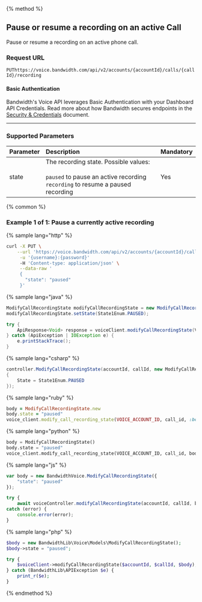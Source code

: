 {% method %}
## Pause or resume a recording on an active Call
Pause or resume a recording on an active phone call.

### Request URL

<code class="put">PUT</code>`https://voice.bandwidth.com/api/v2/accounts/{accountId}/calls/{callId}/recording`

#### Basic Authentication

Bandwidth's Voice API leverages Basic Authentication with your Dashboard API Credentials. Read more about how Bandwidth secures endpoints in the [Security & Credentials](../../../guides/accountCredentials.md) document.

---

### Supported Parameters
| Parameter       | Description                                                                                                                            | Mandatory |
|:----------------|:---------------------------------------------------------------------------------------------------------------------------------------|:----------|
| state           | The recording state. Possible values: <br><br> `paused` to pause an active recording<br>`recording` to resume a paused recording<br>   | Yes       |
{% common %}

### Example 1 of 1: Pause a currently active recording

{% sample lang="http" %}

```bash
curl -X PUT \
    --url 'https://voice.bandwidth.com/api/v2/accounts/{accountId}/calls/{callId}/recording' \
     -u '{username}:{password}'
     -H 'Content-type: application/json' \
     --data-raw '
     {
       "state": "paused"
     }'
```

{% sample lang="java" %}

```java
ModifyCallRecordingState modifyCallRecordingState = new ModifyCallRecordingState();
modifyCallRecordingState.setState(State1Enum.PAUSED);

try {
    ApiResponse<Void> response = voiceClient.modifyCallRecordingState(VOICE_ACCOUNT_ID, "callId", modifyCallRecordingState);
} catch (ApiException | IOException e) {
    e.printStackTrace();
}
```

{% sample lang="csharp" %}

```csharp
controller.ModifyCallRecordingState(accountId, callId, new ModifyCallRecordingState
{
    State = State1Enum.PAUSED
});
```

{% sample lang="ruby" %}

```ruby
body = ModifyCallRecordingState.new
body.state = "paused"
voice_client.modify_call_recording_state(VOICE_ACCOUNT_ID, call_id, :body => body)
```

{% sample lang="python" %}

```python
body = ModifyCallRecordingState()
body.state = "paused"
voice_client.modify_call_recording_state(VOICE_ACCOUNT_ID, call_id, body=body)
```

{% sample lang="js" %}

```js
var body = new BandwidthVoice.ModifyCallRecordingState({
    "state": "paused"
});

try {
    await voiceController.modifyCallRecordingState(accountId, callId, body);
catch (error) {
    console.error(error);
}
```

{% sample lang="php" %}

```php
$body = new BandwidthLib\Voice\Models\ModifyCallRecordingState();
$body->state = "paused";

try {
    $voiceClient->modifyCallRecordingState($accountId, $callId, $body);
} catch (BandwidthLib\APIException $e) {
    print_r($e);
}
```

{% endmethod %}
